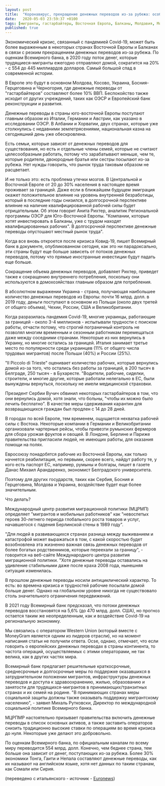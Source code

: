 ```yaml
---
layout: post
title:  "Коронавирус, прекращение денежных переводов из-за рубежа: особое усугубление кризиса на Балканах и в Восточной Европе"
date:   2020-05-03 23:59:37 +0100
tags: [мигранты, гастарбайтеры, Восточная Европа, Балканы, Молдавия, Молдова, Косово, Украина, Босния-Герцеговина, Черногория, денежные переводы, кризис, экономика]
published: true
---
```


Экономический кризис, связанный с пандемией Covid-19, может быть более выраженным в некоторых странах Восточной Европы и Балканах в связи с резким прекращением денежных переводов из-за рубежа. По оценкам Всемирного банка, в 2020 году поток денег, которые трудящиеся-мигранты ежегодно отправляют домой, сократится на 20% - с 554 до 445 миллиардов долларов. Самый большой спад в современной истории.

В Европе это будут в основном Молдова, Косово, Украина, Босния-Герцеговина и Черногория, где денежные переводы от "гастарбайтеров"  составляют более 10% ВВП. Беспокойство также исходит от других учреждений, таких как ОЭСР и Европейский банк реконструкции и развития.

Денежные переводы в страны юго-восточной Европы поступают главным образом из Италии, Германии и Австрии, как указано в исследовании ОЭСР. В Албании и Хорватии, двух странах, которые уже столкнулись с недавними землетрясениями, национальная казна на сегодняшний день уже обескровлена.

Есть семьи, которые зависят от денежных переводов для существования, но есть и отдельные члены семей, которые не считают целесообразным работать, потому что зарабатывают меньше, чем те, которые родители, двоюродные братья или сестры посылают из-за рубежа. Нет нужды говорить, что рынок труда таковым образом не расцветает.

И не только это: есть проблема утечки мозгов. В Центральной и Восточной Европе от 20 до 30% населения в настоящее время проживает за границей. Даже если в ближайшем будущем эмиграция окажет положительное влияние на уровень внутренней безработицы, который в последние годы снизился, в долгосрочной перспективе влияние на наличие квалифицированной рабочей силы будет отрицательным. Об этом говорит Анита Рихтер, аналитик Региональной программы ОЭСР для Юго-Восточной Европы. "Компании, которые хотят инвестировать в Балканы, уже с трудом находят квалифицированных рабочих". В долгосрочной перспективе денежные переводы опустошают местный рынок труда".

Когда все вновь откроется после кризиса Ковид-19, пишет Всемирный банк в документе, опубликованном сегодня, как это ни парадоксально, эти страны будут еще больше зависеть от потоков денежных переводов, потому что прямые иностранные инвестиции будут падать еще больше.

Сокращение объема денежных переводов, добавляет Рихтер, приведет также к сокращению внутреннего потребления, поскольку они используются в домохозяйствах главным образом для потребления.

В абсолютном выражении Украина - страна, получающая наибольшее количество денежных переводов из Европы: почти 16 млрд. долл. в 2019 году, деньги поступают в основном из Польши (около двух третей от общего объема), Чехии, России, США и Великобритании.

Когда разразилась пандемия Covid-19, многие украинцы, работающие за границей - около 3-4 миллионов - испытывали трудности с поиском работы, отчасти потому, что строгий пограничный контроль не позволял многим временным и сезонным работникам перемещаться даже между соседними странами. Некоторые из них вернулись в Украину, но многие остались за границей. Италия занимает третье место по популярности среди украинцев (11% от общего числа трудовых мигрантов) после Польши (40%) и России (25%).

"Il Piccolo di Trieste" оценивает количество рабочих, которые вернулись домой из-за того, что остались без работы за границей, в 200 тысяч в Белграде, 250 тысяч - в Бухаресте. "Водители, рабочие, сиделки, строители, и многие другие, которые работали нелегально в ЕС, были вынуждены вернуться, поскольку не имели медицинской страховки.

Президент Сербии Вучич обвинил некоторых гастарбайтеров в том, что они вернулись домой, хотя знали, что больны, "чтобы их можно было лечить бесплатно". В качестве меры сдерживания карантин для возвращающихся граждан был продлен с 14 до 28 дней.

В городах по всей Европе, тем временем, ощущается нехватка рабочей силы с Востока. Некоторые компании в Германии и Великобритании организовали чартерные рейсы, чтобы привезти румынских фермеров для сбора урожая фруктов и овощей. В Лондоне, Берлине и Париже правительства пригласили людей, не имеющих работы, для оказания помощи на полях.

Евросоюзу понадобятся рабочие из Восточной Европы, как только начнется реабилитация, но первыми, скорее всего, найдут работу те, у кого есть паспорт ЕС, например, румыны и болгары, пишет в газете Данас Михаил Арандаренко, экономист Белградского университета.

Поэтому для других государств, таких как Сербия, Босния и Герцеговина, Молдова и Украина, воздействие будет еще более значительным.

Что делать?

Международный центр развития миграционной политики (МЦРМП) определяет "мигрантов и мобильных работников" как "невоспетых героев 30-летнего периода глобального роста товаров и услуг, начавшегося с падения Берлинской стены в 1989 году".

"Для людей в развивающихся странах разница между выживанием и катастрофой может выражаться в том, с какой скоростью будет возобновлена эта жизненно важная связь денежных переводов от более богатых родственников, которые переехали за границу", - говорится на веб-сайте Международного центра развития миграционной политики. "Хотя денежные переводы оставались на удивление стабильными даже после краха 2008 года, нынешняя ситуация изменилась.

В прошлом денежные переводы носили антициклический характер. То есть: во времена кризиса и трудностей рабочие посылали домой больше денег. Однако на глобальном уровне никогда не существовало столь значительного ограничения передвижений.

В 2021 году Всемирный банк предсказал, что потоки денежных переводов восстановятся на 5,6% (до 470 млрд. долл. США), но прогноз остается таким же неопределенным, как и воздействие Covid-19 на региональную экономику.

Мы связались с оператором Western Union (который вместе с MoneyGram является одним из лидеров отрасли), но на момент написания статьи не получили ответа. Ocse, однако, отмечает, что если говорить о европейских денежных переводах в страны континента, то частота операций, осуществляемых с этими операторами, не так велика, как в других частях мира.

Всемирный банк предлагает решительные краткосрочные, среднесрочные и долгосрочные меры по поддержке оказавшихся в затруднительном положении мигрантов, инфраструктуры денежных переводов и доступа к здравоохранению, жилью, образованию и занятости для трудящихся-мигрантов в принимающих/транзитных странах и их семей на родине. "В принимающих странах меры социальной защиты должны также оказывать поддержку мигрантскому населению", - заявил Михаль Рутковски, Директор по международной социальной политике Всемирного банка.

МЦРПМР настоятельно призывает правительства включить денежные переводы в список основных активов, а также заставить операторов снизить традиционно высокие ставки по операциям во время кризиса до нуля. Некоторые уже делают это добровольно.

По оценкам Всемирного банка, по официальным каналам по всему миру переводится 554 млрд. долл. Конечно, чем беднее страна, тем больше она зависит от денег, поступающих из-за рубежа. Более 30% экономики Тонга, Гаити и Непала составляют денежные переводы, как их называют на английском языке, хотя нет данных по таким странам, как Сомали или Сирия.


(переведено с итальянского - источник - [Euronews](https://it.euronews.com/2020/04/22/coronavirus-niente-piu-rimesse-dall-estero-ancora-piu-grave-la-crisi-nei-balcani-e-nell-es))